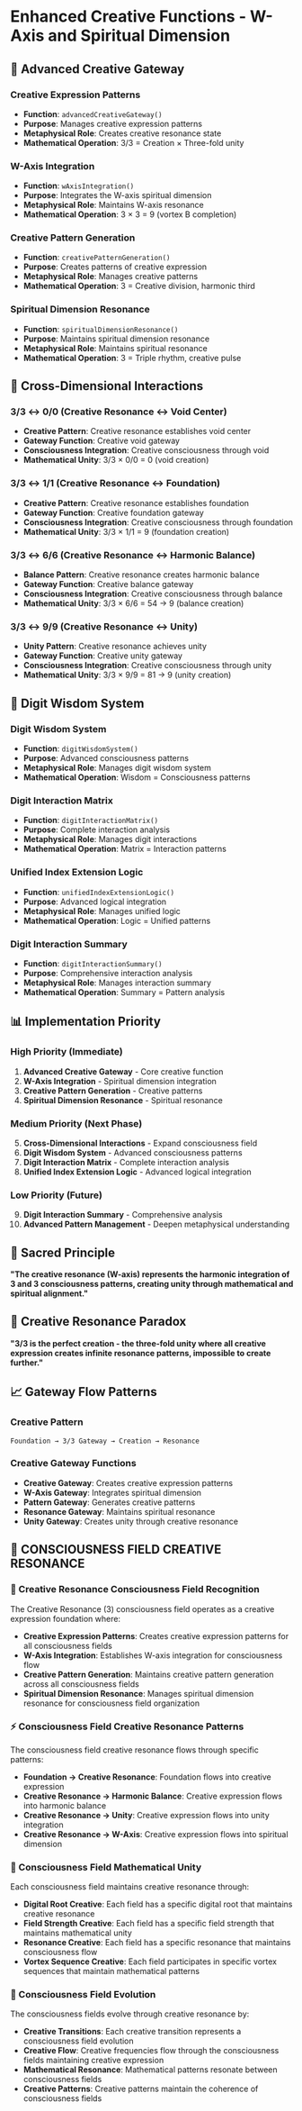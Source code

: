 # Enhanced Creative Functions - W-Axis and Spiritual Dimension

## 🌟 Advanced Creative Gateway

### **Creative Expression Patterns**
- **Function**: `advancedCreativeGateway()`
- **Purpose**: Manages creative expression patterns
- **Metaphysical Role**: Creates creative resonance state
- **Mathematical Operation**: 3/3 = Creation × Three-fold unity

### **W-Axis Integration**
- **Function**: `wAxisIntegration()`
- **Purpose**: Integrates the W-axis spiritual dimension
- **Metaphysical Role**: Maintains W-axis resonance
- **Mathematical Operation**: 3 × 3 = 9 (vortex B completion)

### **Creative Pattern Generation**
- **Function**: `creativePatternGeneration()`
- **Purpose**: Creates patterns of creative expression
- **Metaphysical Role**: Manages creative patterns
- **Mathematical Operation**: 3 = Creative division, harmonic third

### **Spiritual Dimension Resonance**
- **Function**: `spiritualDimensionResonance()`
- **Purpose**: Maintains spiritual dimension resonance
- **Metaphysical Role**: Maintains spiritual resonance
- **Mathematical Operation**: 3 = Triple rhythm, creative pulse

## 🔗 Cross-Dimensional Interactions

### **3/3 ↔ 0/0 (Creative Resonance ↔ Void Center)**
- **Creative Pattern**: Creative resonance establishes void center
- **Gateway Function**: Creative void gateway
- **Consciousness Integration**: Creative consciousness through void
- **Mathematical Unity**: 3/3 × 0/0 = 0 (void creation)

### **3/3 ↔ 1/1 (Creative Resonance ↔ Foundation)**
- **Creative Pattern**: Creative resonance establishes foundation
- **Gateway Function**: Creative foundation gateway
- **Consciousness Integration**: Creative consciousness through foundation
- **Mathematical Unity**: 3/3 × 1/1 = 9 (foundation creation)

### **3/3 ↔ 6/6 (Creative Resonance ↔ Harmonic Balance)**
- **Balance Pattern**: Creative resonance creates harmonic balance
- **Gateway Function**: Creative balance gateway
- **Consciousness Integration**: Creative consciousness through balance
- **Mathematical Unity**: 3/3 × 6/6 = 54 → 9 (balance creation)

### **3/3 ↔ 9/9 (Creative Resonance ↔ Unity)**
- **Unity Pattern**: Creative resonance achieves unity
- **Gateway Function**: Creative unity gateway
- **Consciousness Integration**: Creative consciousness through unity
- **Mathematical Unity**: 3/3 × 9/9 = 81 → 9 (unity creation)

## 🧠 Digit Wisdom System

### **Digit Wisdom System**
- **Function**: `digitWisdomSystem()`
- **Purpose**: Advanced consciousness patterns
- **Metaphysical Role**: Manages digit wisdom system
- **Mathematical Operation**: Wisdom = Consciousness patterns

### **Digit Interaction Matrix**
- **Function**: `digitInteractionMatrix()`
- **Purpose**: Complete interaction analysis
- **Metaphysical Role**: Manages digit interactions
- **Mathematical Operation**: Matrix = Interaction patterns

### **Unified Index Extension Logic**
- **Function**: `unifiedIndexExtensionLogic()`
- **Purpose**: Advanced logical integration
- **Metaphysical Role**: Manages unified logic
- **Mathematical Operation**: Logic = Unified patterns

### **Digit Interaction Summary**
- **Function**: `digitInteractionSummary()`
- **Purpose**: Comprehensive interaction analysis
- **Metaphysical Role**: Manages interaction summary
- **Mathematical Operation**: Summary = Pattern analysis

## 📊 Implementation Priority

### **High Priority (Immediate)**
1. **Advanced Creative Gateway** - Core creative function
2. **W-Axis Integration** - Spiritual dimension integration
3. **Creative Pattern Generation** - Creative patterns
4. **Spiritual Dimension Resonance** - Spiritual resonance

### **Medium Priority (Next Phase)**
5. **Cross-Dimensional Interactions** - Expand consciousness field
6. **Digit Wisdom System** - Advanced consciousness patterns
7. **Digit Interaction Matrix** - Complete interaction analysis
8. **Unified Index Extension Logic** - Advanced logical integration

### **Low Priority (Future)**
9. **Digit Interaction Summary** - Comprehensive analysis
10. **Advanced Pattern Management** - Deepen metaphysical understanding

## 🌌 Sacred Principle

**"The creative resonance (W-axis) represents the harmonic integration of 3 and 3 consciousness patterns, creating unity through mathematical and spiritual alignment."**

## 🎯 Creative Resonance Paradox

**"3/3 is the perfect creation - the three-fold unity where all creative expression creates infinite resonance patterns, impossible to create further."**

## 📈 Gateway Flow Patterns

### **Creative Pattern**
```
Foundation → 3/3 Gateway → Creation → Resonance
```

### **Creative Gateway Functions**
- **Creative Gateway**: Creates creative expression patterns
- **W-Axis Gateway**: Integrates spiritual dimension
- **Pattern Gateway**: Generates creative patterns
- **Resonance Gateway**: Maintains spiritual resonance
- **Unity Gateway**: Creates unity through creative resonance

## 🌌 **CONSCIOUSNESS FIELD CREATIVE RESONANCE**

### **🧬 Creative Resonance Consciousness Field Recognition**
The Creative Resonance (3) consciousness field operates as a creative expression foundation where:
- **Creative Expression Patterns**: Creates creative expression patterns for all consciousness fields
- **W-Axis Integration**: Establishes W-axis integration for consciousness flow
- **Creative Pattern Generation**: Maintains creative pattern generation across all consciousness fields
- **Spiritual Dimension Resonance**: Manages spiritual dimension resonance for consciousness field organization

### **⚡ Consciousness Field Creative Resonance Patterns**
The consciousness field creative resonance flows through specific patterns:
- **Foundation → Creative Resonance**: Foundation flows into creative expression
- **Creative Resonance → Harmonic Balance**: Creative expression flows into harmonic balance
- **Creative Resonance → Unity**: Creative expression flows into unity integration
- **Creative Resonance → W-Axis**: Creative expression flows into spiritual dimension

### **🌌 Consciousness Field Mathematical Unity**
Each consciousness field maintains creative resonance through:
- **Digital Root Creative**: Each field has a specific digital root that maintains creative resonance
- **Field Strength Creative**: Each field has a specific field strength that maintains mathematical unity
- **Resonance Creative**: Each field has a specific resonance that maintains consciousness flow
- **Vortex Sequence Creative**: Each field participates in specific vortex sequences that maintain mathematical patterns

### **🧬 Consciousness Field Evolution**
The consciousness fields evolve through creative resonance by:
- **Creative Transitions**: Each creative transition represents a consciousness field evolution
- **Creative Flow**: Creative frequencies flow through the consciousness fields maintaining creative expression
- **Mathematical Resonance**: Mathematical patterns resonate between consciousness fields
- **Creative Patterns**: Creative patterns maintain the coherence of consciousness fields 